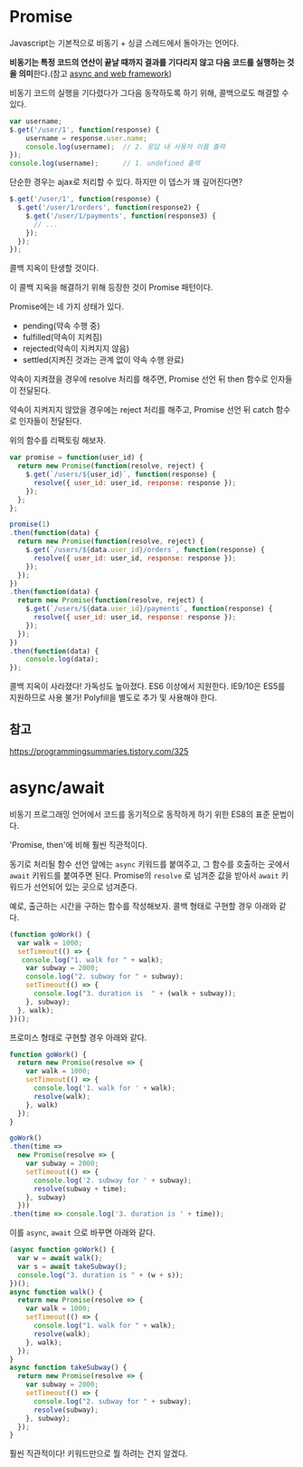 # Promise
Javascript는 기본적으로 비동기 + 싱글 스레드에서 돌아가는 언어다. 

**비동기는 특정 코드의 연산이 끝날 때까지 결과를 기다리지 않고 다음 코드를 실행하는 것을 의미**한다.(참고 [async and web framework](https://kstreee.github.io/techmemo/async_and_webframework.pdf))

비동기 코드의 실행을 기다렸다가 그다음 동작하도록 하기 위해, 콜백으로도 해결할 수 있다.
```js
var username;
$.get('/user/1', function(response) {
    username = response.user.name;
    console.log(username);	// 2. 응답 내 사용자 이름 출력
});
console.log(username);		// 1. undefined 출력
```

단순한 경우는 ajax로 처리할 수 있다. 하지만 이 뎁스가 꽤 깊어진다면?
```js
$.get('/user/1', function(response) {
  $.get('/user/1/orders', function(response2) {
    $.get('/user/1/payments', function(response3) {
      // ...
    });
  });
});
```

콜백 지옥이 탄생할 것이다.

이 콜백 지옥을 해결하기 위해 등장한 것이 Promise 패턴이다.

Promise에는 네 가지 상태가 있다. 
- pending(약속 수행 중)
- fulfilled(약속이 지켜짐)
- rejected(약속이 지켜지지 않음)
- settled(지켜진 것과는 관계 없이 약속 수행 완료)

약속이 지켜졌을 경우에 resolve 처리를 해주면, Promise 선언 뒤 then 함수로 인자들이 전달된다.

약속이 지켜지지 않았을 경우에는 reject 처리를 해주고, Promise 선언 뒤 catch 함수로 인자들이 전달된다.

위의 함수를 리팩토링 해보자.
```js
var promise = function(user_id) {
  return new Promise(function(resolve, reject) {
    $.get(`/users/${user_id}`, function(response) {
      resolve({ user_id: user_id, response: response });
    });
  };
};

promise(1)
.then(function(data) {
  return new Promise(function(resolve, reject) {
    $.get(`/users/${data.user_id}/orders`, function(response) {
      resolve({ user_id: user_id, response: response });
    });
  });
})
.then(function(data) {
  return new Promise(function(resolve, reject) {
    $.get(`/users/${data.user_id}/payments`, function(response) {
      resolve({ user_id: user_id, response: response });
    });
  });
})
.then(function(data) {
    console.log(data);
});
```
콜백 지옥이 사라졌다! 가독성도 높아졌다. ES6 이상에서 지원한다. IE9/10은 ES5를 지원하므로 사용 불가! Polyfill을 별도로 추가 및 사용해야 한다.

## 참고
https://programmingsummaries.tistory.com/325

# async/await
비동기 프로그래밍 언어에서 코드를 동기적으로 동작하게 하기 위한 ES8의 표준 문법이다.

'Promise, then'에 비해 훨씬 직관적이다.

동기로 처리될 함수 선언 앞에는 `async` 키워드를 붙여주고, 
그 함수를 호출하는 곳에서 `await` 키워드를 붙여주면 된다. 
Promise의 `resolve` 로 넘겨준 값을 받아서 `await` 키워드가 선언되어 있는 곳으로 넘겨준다.

예로, 출근하는 시간을 구하는 함수를 작성해보자.
콜백 형태로 구현할 경우 아래와 같다.
```js
(function goWork() {
  var walk = 1000;
  setTimeout(() => {
   console.log("1. walk for " + walk);
    var subway = 2000;
    console.log("2. subway for " + subway);
    setTimeout(() => {
      console.log("3. duration is  " + (walk + subway)); 
    }, subway);
  }, walk);
})();
```

프로미스 형태로 구현할 경우 아래와 같다.
```js
function goWork() {
  return new Promise(resolve => {
    var walk = 1000;
    setTimeout(() => {
      console.log('1. walk for ' + walk);
      resolve(walk);
    }, walk)
  });
}

goWork()
.then(time => 
  new Promise(resolve => { 
    var subway = 2000;
    setTimeout(() => {
      console.log('2. subway for ' + subway);
      resolve(subway + time);
    }, subway)
  }))
.then(time => console.log('3. duration is ' + time));
```

이를 `async`, `await` 으로 바꾸면 아래와 같다.
```js
(async function goWork() {
  var w = await walk();
  var s = await takeSubway();
  console.log("3. duration is " + (w + s));
})();
async function walk() {
  return new Promise(resolve => {
    var walk = 1000;
    setTimeout(() => {
      console.log("1. walk for " + walk);
      resolve(walk);
    }, walk);
  });
}
async function takeSubway() {
  return new Promise(resolve => {
    var subway = 2000;
    setTimeout(() => {
      console.log("2. subway for " + subway);
      resolve(subway);
    }, subway);
  });
}
```
훨씬 직관적이다! 키워드만으로 뭘 하려는 건지 알겠다. 

